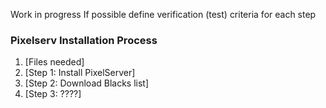 Work in progress
If possible define verification (test) criteria for each step

### Pixelserv Installation Process
1. [Files needed]
2. [Step 1: Install PixelServer]
3. [Step 2: Download Blacks list]
4. [Step 3: ????]